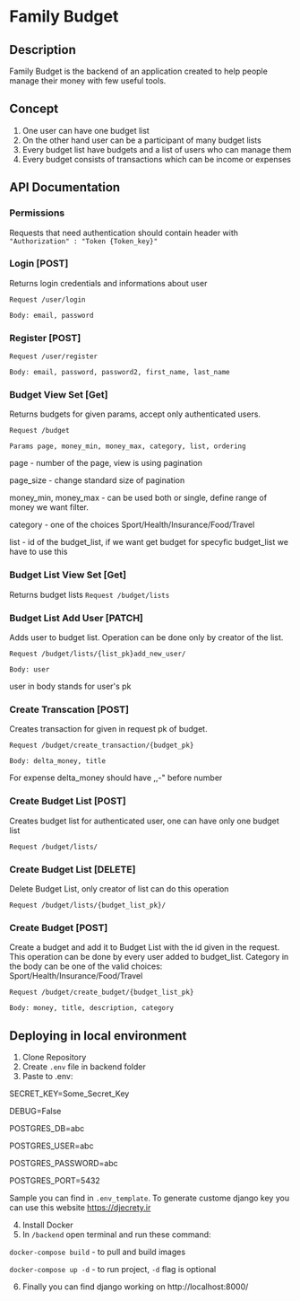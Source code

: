 # Family Budget

## Description
Family Budget is the backend of an application created to help people manage their money with few useful tools.

## Concept 
1. One user can have one budget list
2. On the other hand user can be a participant of many budget lists
3. Every budget list have budgets and a list of users who can manage them
4. Every budget consists of transactions which can be income or expenses

## API Documentation

### Permissions
Requests that need authentication should contain header with
`"Authorization" : "Token {Token_key}"`


### Login [POST]
Returns login credentials and informations about user

`Request /user/login`

`Body: email, password`

### Register [POST]

`Request /user/register`

`Body: email, password, password2, first_name, last_name`

### Budget View Set [Get]
Returns budgets for given params, accept only authenticated users.

`Request /budget`

`Params page, money_min, money_max, category, list, ordering`

page - number of the page, view is using pagination

page_size - change standard size of pagination

money_min, money_max - can be used both or single, define range of money we want filter.

category - one of the choices Sport/Health/Insurance/Food/Travel

list - id of the budget_list, if we want get budget for specyfic budget_list we have to use this

### Budget List View Set [Get]
Returns budget lists
`Request /budget/lists`

### Budget List Add User [PATCH]
Adds user to budget list. Operation can be done only by creator of the list.

`Request /budget/lists/{list_pk}add_new_user/`

`Body: user` 

user in body stands for user's pk

### Create Transcation [POST]
Creates transaction for given in request pk of budget. 

`Request /budget/create_transaction/{budget_pk}`

`Body: delta_money, title`

For expense delta_money should have ,,-" before number

### Create Budget List [POST]
Creates budget list for authenticated user, one can have only one budget list

`Request /budget/lists/`

### Create Budget List [DELETE]
Delete Budget List, only creator of list can do this operation

`Request /budget/lists/{budget_list_pk}/`

### Create Budget [POST]
Create a budget and add it to Budget List with the id given in the request. This operation can be done by every user added to budget_list.
Category in the body can be one of the valid choices: Sport/Health/Insurance/Food/Travel

`Request /budget/create_budget/{budget_list_pk}`

`Body: money, title, description, category`

## Deploying in local environment
1. Clone Repository
2. Create `.env` file in backend folder
3. Paste to .env: 

SECRET_KEY=Some_Secret_Key 

DEBUG=False 

POSTGRES_DB=abc

POSTGRES_USER=abc

POSTGRES_PASSWORD=abc

POSTGRES_PORT=5432

Sample you can find in `.env_template`. To generate custome django key you can use this website <a>https://djecrety.ir</a>

4. Install Docker
5. In `/backend` open terminal and run these command:

`docker-compose build` - to pull and build images

`docker-compose up -d` - to run project, `-d` flag is optional

6. Finally you can find django working on <a>http://localhost:8000/</a>



